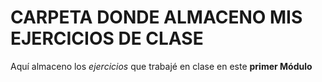 # CARPETA DONDE ALMACENO MIS EJERCICIOS DE CLASE
Aquí almaceno los *ejercicios* que trabajé en clase en este **primer Módulo**
